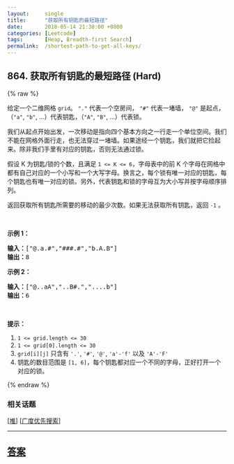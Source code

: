```yaml
---
layout:     single
title:      "获取所有钥匙的最短路径"
date:       2018-05-14 21:30:00 +0800
categories: [Leetcode]
tags:       [Heap, Breadth-first Search]
permalink:  /shortest-path-to-get-all-keys/
---
```


## 864. 获取所有钥匙的最短路径 (Hard)

{% raw %}

<p>给定一个二维网格&nbsp;<code>grid</code>。&nbsp;<code>&quot;.&quot;</code>&nbsp;代表一个空房间，&nbsp;<code>&quot;#&quot;</code>&nbsp;代表一堵墙，&nbsp;<code>&quot;@&quot;</code>&nbsp;是起点，（<code>&quot;a&quot;</code>,&nbsp;<code>&quot;b&quot;</code>, ...）代表钥匙，（<code>&quot;A&quot;</code>,&nbsp;<code>&quot;B&quot;</code>, ...）代表锁。</p>

<p>我们从起点开始出发，一次移动是指向四个基本方向之一行走一个单位空间。我们不能在网格外面行走，也无法穿过一堵墙。如果途经一个钥匙，我们就把它捡起来。除非我们手里有对应的钥匙，否则无法通过锁。</p>

<p>假设 K 为钥匙/锁的个数，且满足&nbsp;<code>1 &lt;= K &lt;= 6</code>，字母表中的前 K 个字母在网格中都有自己对应的一个小写和一个大写字母。换言之，每个锁有唯一对应的钥匙，每个钥匙也有唯一对应的锁。另外，代表钥匙和锁的字母互为大小写并按字母顺序排列。</p>

<p>返回获取所有钥匙所需要的移动的最少次数。如果无法获取所有钥匙，返回&nbsp;<code>-1</code>&nbsp;。</p>

<p>&nbsp;</p>

<p><strong>示例 1：</strong></p>

<pre><strong>输入：</strong>[&quot;@.a.#&quot;,&quot;###.#&quot;,&quot;b.A.B&quot;]
<strong>输出：</strong>8
</pre>

<p><strong>示例 2：</strong></p>

<pre><strong>输入：</strong>[&quot;@..aA&quot;,&quot;..B#.&quot;,&quot;....b&quot;]
<strong>输出：</strong>6
</pre>

<p>&nbsp;</p>

<p><strong>提示：</strong></p>

<ol>
	<li><code>1 &lt;= grid.length&nbsp;&lt;= 30</code></li>
	<li><code>1 &lt;= grid[0].length&nbsp;&lt;= 30</code></li>
	<li><code>grid[i][j]</code>&nbsp;只含有&nbsp;<code>&#39;.&#39;</code>,&nbsp;<code>&#39;#&#39;</code>,&nbsp;<code>&#39;@&#39;</code>,&nbsp;<code>&#39;a&#39;-</code><code>&#39;f</code><code>&#39;</code>&nbsp;以及&nbsp;<code>&#39;A&#39;-&#39;F&#39;</code></li>
	<li>钥匙的数目范围是&nbsp;<code>[1, 6]</code>，每个钥匙都对应一个不同的字母，正好打开一个对应的锁。</li>
</ol>

{% endraw %}

### 相关话题
  [[堆](https://github.com/openset/leetcode/tree/master/tag/heap/README.md)]
  [[广度优先搜索](https://github.com/openset/leetcode/tree/master/tag/breadth-first-search/README.md)]

---

## [答案](https://github.com/openset/leetcode/tree/master/problems/shortest-path-to-get-all-keys)
